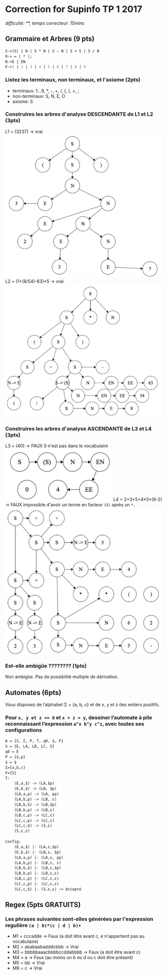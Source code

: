 # Correction for Supinfo TP 1 2017

*difficulté: \*\*, temps correcteur: 15mins*

## Grammaire et Arbres (9 pts)

```OCaml
S->(S) | N | S * N | S – N | S + S | S / N
O-> = | * |;
N->E | EN
E->1 | 2 | 3 | 4 | 5 | 6 | 7 | 8 | 9
```

### Listez les terminaux, non terminaux, et l'axiome (2pts)

- terminaux: 1...9, *, -, +, /, (, ), =, ;
- non-terminaux: S, N, E, O
- axiome: S

### Construires les arbres d'analyse DESCENDANTE de L1 et L2 (3pts)

L1 = (3237) -> vrai
![](images/l1_2017.png)
L2 = (1+(8/54)-63)*5 -> vrai
![](images/l2_2017.png)

### Construires les arbres d'analyse ASCENDANTE de L3 et L4 (3pts)

L3 = (40) -> FAUX 0 n'est pas dans le vocabulaire
![](images/l3_2017.png)
L4 = 2+3+5+4\*5\*(6-2) -> FAUX impossible d'avoir un terme en facteur `(X)` après un `*`.
![](images/l4_2017.png)

### Est-elle ambigüe ???????? (1pts)

Non ambigüe. Pas de possibilité multiple de dérivation.

## Automates (6pts)

Vous disposez de l’alphabet Σ = {a, b, c} et de x, y et z des entiers positifs.

### Pour `x, y et z >= 0` et `x + z = y`, dessiner l’automate à pile reconnaissant l’expression `a^x b^y c^z`, avec toutes ses configurations

```OCaml
A = {S, Σ, P, T, q0, $, F}
S = {E, LA, LB, LC, S}
q0 = E
P = {$,p}
$ = $
Σ={a,b,c}
F={S}
T:
    (E,a,$) -> (LA,$p)
    (E,b,$) -> (LB, $p)
    (LA,a,p) -> (LA, pp)
    (LA,b,p) -> (LB, ε)
    (LB,b,$) -> (LB,$p)
    (LB,b,p) -> (LB,ε)
    (LB,c,p) -> (LC,ε)
    (LC,c,p) -> (LC,ε)
    (LC,c,$) -> (S,ε)
    (S,ε,ε)

Config:
    (E,a,$) |- (LA,ε,$p)
    (E,b,$) |- (LB,ε, $p)
    (LA,a,p) |- (LA,ε, pp)
    (LA,b,p) |- (LB,ε, ε)
    (LB,b,$) |- (LB,ε,$p)
    (LB,b,p) |- (LB,ε,ε)
    (LB,c,p) |- (LC,ε,ε)
    (LC,c,p) |- (LC,ε,ε)
    (LC,c,$) |- (S,ε,ε) ~> Accepté
```

## Regex (5pts GRATUITS)

### Les phrases suivantes sont-elles générées par l'expression regulière `(a | b)*(c | d | b)+`

- M1 = cccadde -> Faux (a doit être avant c, e n'appartient pas au vocabulaire)
- M2 = ababaabadddcbbb -> Vrai
- M3 = bbbbbaaacbbbbccddabbbb -> Faux (a doit être avant c)
- M4 = a -> Faux (au moins un b ou d ou c doit être présent)
- M5 = bb -> Vrai
- M6 = c -> Vrai
